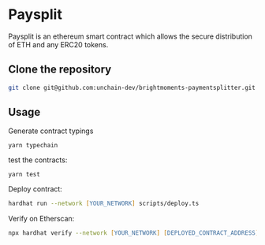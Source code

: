 # Paysplit

Paysplit is an ethereum smart contract which allows the secure distribution of ETH and any ERC20 tokens.

## Clone the repository

```zsh
git clone git@github.com:unchain-dev/brightmoments-paymentsplitter.git
```

## Usage

Generate contract typings

```
yarn typechain
```

test the contracts:

```
yarn test
```

Deploy contract:

```zsh
hardhat run --network [YOUR_NETWORK] scripts/deploy.ts
```

Verify on Etherscan:

```zsh
npx hardhat verify --network [YOUR_NETWORK] [DEPLOYED_CONTRACT_ADDRESS]
```
